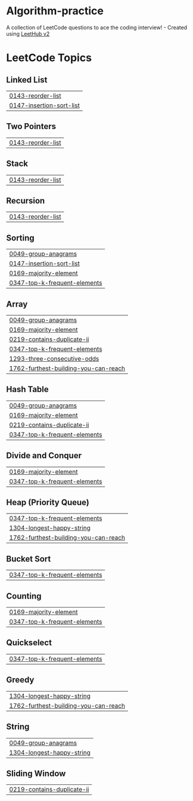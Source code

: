 # Algorithm-practice
A collection of LeetCode questions to ace the coding interview! - Created using [LeetHub v2](https://github.com/arunbhardwaj/LeetHub-2.0)

<!---LeetCode Topics Start-->
# LeetCode Topics
## Linked List
|  |
| ------- |
| [0143-reorder-list](https://github.com/MiaNguyen912/Algorithm-practice/tree/master/0143-reorder-list) |
| [0147-insertion-sort-list](https://github.com/MiaNguyen912/Algorithm-practice/tree/master/0147-insertion-sort-list) |
## Two Pointers
|  |
| ------- |
| [0143-reorder-list](https://github.com/MiaNguyen912/Algorithm-practice/tree/master/0143-reorder-list) |
## Stack
|  |
| ------- |
| [0143-reorder-list](https://github.com/MiaNguyen912/Algorithm-practice/tree/master/0143-reorder-list) |
## Recursion
|  |
| ------- |
| [0143-reorder-list](https://github.com/MiaNguyen912/Algorithm-practice/tree/master/0143-reorder-list) |
## Sorting
|  |
| ------- |
| [0049-group-anagrams](https://github.com/MiaNguyen912/Algorithm-practice/tree/master/0049-group-anagrams) |
| [0147-insertion-sort-list](https://github.com/MiaNguyen912/Algorithm-practice/tree/master/0147-insertion-sort-list) |
| [0169-majority-element](https://github.com/MiaNguyen912/Algorithm-practice/tree/master/0169-majority-element) |
| [0347-top-k-frequent-elements](https://github.com/MiaNguyen912/Algorithm-practice/tree/master/0347-top-k-frequent-elements) |
## Array
|  |
| ------- |
| [0049-group-anagrams](https://github.com/MiaNguyen912/Algorithm-practice/tree/master/0049-group-anagrams) |
| [0169-majority-element](https://github.com/MiaNguyen912/Algorithm-practice/tree/master/0169-majority-element) |
| [0219-contains-duplicate-ii](https://github.com/MiaNguyen912/Algorithm-practice/tree/master/0219-contains-duplicate-ii) |
| [0347-top-k-frequent-elements](https://github.com/MiaNguyen912/Algorithm-practice/tree/master/0347-top-k-frequent-elements) |
| [1293-three-consecutive-odds](https://github.com/MiaNguyen912/Algorithm-practice/tree/master/1293-three-consecutive-odds) |
| [1762-furthest-building-you-can-reach](https://github.com/MiaNguyen912/Algorithm-practice/tree/master/1762-furthest-building-you-can-reach) |
## Hash Table
|  |
| ------- |
| [0049-group-anagrams](https://github.com/MiaNguyen912/Algorithm-practice/tree/master/0049-group-anagrams) |
| [0169-majority-element](https://github.com/MiaNguyen912/Algorithm-practice/tree/master/0169-majority-element) |
| [0219-contains-duplicate-ii](https://github.com/MiaNguyen912/Algorithm-practice/tree/master/0219-contains-duplicate-ii) |
| [0347-top-k-frequent-elements](https://github.com/MiaNguyen912/Algorithm-practice/tree/master/0347-top-k-frequent-elements) |
## Divide and Conquer
|  |
| ------- |
| [0169-majority-element](https://github.com/MiaNguyen912/Algorithm-practice/tree/master/0169-majority-element) |
| [0347-top-k-frequent-elements](https://github.com/MiaNguyen912/Algorithm-practice/tree/master/0347-top-k-frequent-elements) |
## Heap (Priority Queue)
|  |
| ------- |
| [0347-top-k-frequent-elements](https://github.com/MiaNguyen912/Algorithm-practice/tree/master/0347-top-k-frequent-elements) |
| [1304-longest-happy-string](https://github.com/MiaNguyen912/Algorithm-practice/tree/master/1304-longest-happy-string) |
| [1762-furthest-building-you-can-reach](https://github.com/MiaNguyen912/Algorithm-practice/tree/master/1762-furthest-building-you-can-reach) |
## Bucket Sort
|  |
| ------- |
| [0347-top-k-frequent-elements](https://github.com/MiaNguyen912/Algorithm-practice/tree/master/0347-top-k-frequent-elements) |
## Counting
|  |
| ------- |
| [0169-majority-element](https://github.com/MiaNguyen912/Algorithm-practice/tree/master/0169-majority-element) |
| [0347-top-k-frequent-elements](https://github.com/MiaNguyen912/Algorithm-practice/tree/master/0347-top-k-frequent-elements) |
## Quickselect
|  |
| ------- |
| [0347-top-k-frequent-elements](https://github.com/MiaNguyen912/Algorithm-practice/tree/master/0347-top-k-frequent-elements) |
## Greedy
|  |
| ------- |
| [1304-longest-happy-string](https://github.com/MiaNguyen912/Algorithm-practice/tree/master/1304-longest-happy-string) |
| [1762-furthest-building-you-can-reach](https://github.com/MiaNguyen912/Algorithm-practice/tree/master/1762-furthest-building-you-can-reach) |
## String
|  |
| ------- |
| [0049-group-anagrams](https://github.com/MiaNguyen912/Algorithm-practice/tree/master/0049-group-anagrams) |
| [1304-longest-happy-string](https://github.com/MiaNguyen912/Algorithm-practice/tree/master/1304-longest-happy-string) |
## Sliding Window
|  |
| ------- |
| [0219-contains-duplicate-ii](https://github.com/MiaNguyen912/Algorithm-practice/tree/master/0219-contains-duplicate-ii) |
<!---LeetCode Topics End-->